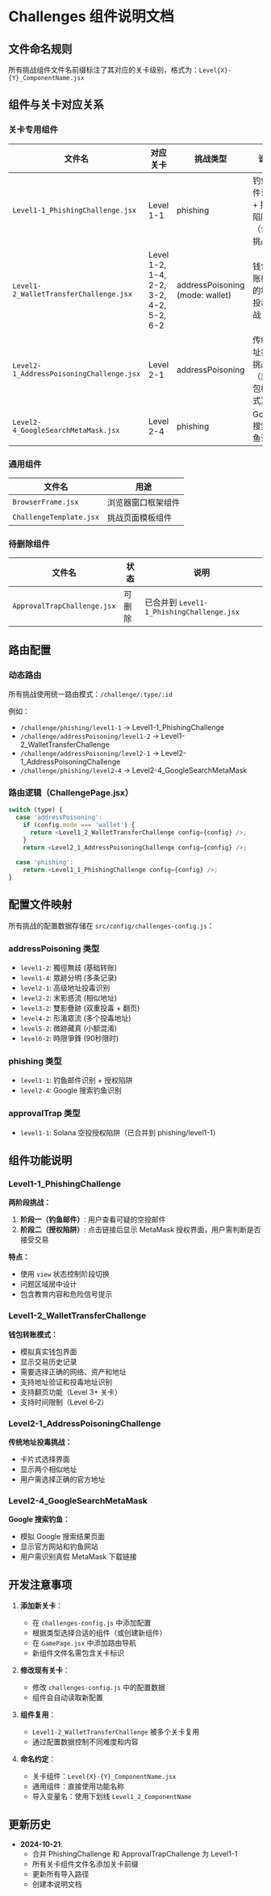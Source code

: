 # Challenges 组件说明文档

## 文件命名规则
所有挑战组件文件名前缀标注了其对应的关卡级别，格式为：`Level{X}-{Y}_ComponentName.jsx`

## 组件与关卡对应关系

### 关卡专用组件

| 文件名 | 对应关卡 | 挑战类型 | 说明 |
|--------|---------|---------|------|
| `Level1-1_PhishingChallenge.jsx` | Level 1-1 | phishing | 钓鱼邮件识别 + 授权陷阱（合并挑战） |
| `Level1-2_WalletTransferChallenge.jsx` | Level 1-2, 1-4, 2-2, 3-2, 4-2, 5-2, 6-2 | addressPoisoning (mode: wallet) | 钱包转账模式的地址投毒挑战 |
| `Level2-1_AddressPoisoningChallenge.jsx` | Level 2-1 | addressPoisoning | 传统地址投毒挑战（非钱包模式） |
| `Level2-4_GoogleSearchMetaMask.jsx` | Level 2-4 | phishing | Google 搜索钓鱼识别 |

### 通用组件

| 文件名 | 用途 |
|--------|------|
| `BrowserFrame.jsx` | 浏览器窗口框架组件 |
| `ChallengeTemplate.jsx` | 挑战页面模板组件 |

### 待删除组件

| 文件名 | 状态 | 说明 |
|--------|------|------|
| `ApprovalTrapChallenge.jsx` | 可删除 | 已合并到 `Level1-1_PhishingChallenge.jsx` |

## 路由配置

### 动态路由
所有挑战使用统一路由模式：`/challenge/:type/:id`

例如：
- `/challenge/phishing/level1-1` → Level1-1_PhishingChallenge
- `/challenge/addressPoisoning/level1-2` → Level1-2_WalletTransferChallenge
- `/challenge/addressPoisoning/level2-1` → Level2-1_AddressPoisoningChallenge
- `/challenge/phishing/level2-4` → Level2-4_GoogleSearchMetaMask

### 路由逻辑（ChallengePage.jsx）
```javascript
switch (type) {
  case 'addressPoisoning':
    if (config.mode === 'wallet') {
      return <Level1_2_WalletTransferChallenge config={config} />;
    }
    return <Level2_1_AddressPoisoningChallenge config={config} />;
  
  case 'phishing':
    return <Level1_1_PhishingChallenge config={config} />;
}
```

## 配置文件映射

所有挑战的配置数据存储在 `src/config/challenges-config.js`：

### addressPoisoning 类型
- `level1-2`: 獨徑無歧 (基础转账)
- `level1-4`: 眾跡分明 (多条记录)
- `level2-1`: 高级地址投毒识别
- `level2-2`: 末影惑流 (相似地址)
- `level3-2`: 雙影疊跡 (双重投毒 + 翻页)
- `level4-2`: 形淆眾流 (多个投毒地址)
- `level5-2`: 微跡藏真 (小额混淆)
- `level6-2`: 時限爭鋒 (90秒限时)

### phishing 类型
- `level1-1`: 钓鱼邮件识别 + 授权陷阱
- `level2-4`: Google 搜索钓鱼识别

### approvalTrap 类型
- `level1-1`: Solana 空投授权陷阱（已合并到 phishing/level1-1）

## 组件功能说明

### Level1-1_PhishingChallenge
**两阶段挑战：**
1. **阶段一（钓鱼邮件）**: 用户查看可疑的空投邮件
2. **阶段二（授权陷阱）**: 点击链接后显示 MetaMask 授权界面，用户需判断是否接受交易

**特点：**
- 使用 `view` 状态控制阶段切换
- 问题区域居中设计
- 包含教育内容和危险信号提示

### Level1-2_WalletTransferChallenge
**钱包转账模式：**
- 模拟真实钱包界面
- 显示交易历史记录
- 需要选择正确的网络、资产和地址
- 支持地址验证和投毒地址识别
- 支持翻页功能（Level 3+ 关卡）
- 支持时间限制（Level 6-2）

### Level2-1_AddressPoisoningChallenge
**传统地址投毒挑战：**
- 卡片式选择界面
- 显示两个相似地址
- 用户需选择正确的官方地址

### Level2-4_GoogleSearchMetaMask
**Google 搜索钓鱼：**
- 模拟 Google 搜索结果页面
- 显示官方网站和钓鱼网站
- 用户需识别真假 MetaMask 下载链接

## 开发注意事项

1. **添加新关卡**：
   - 在 `challenges-config.js` 中添加配置
   - 根据类型选择合适的组件（或创建新组件）
   - 在 `GamePage.jsx` 中添加路由导航
   - 新组件文件名需包含关卡标识

2. **修改现有关卡**：
   - 修改 `challenges-config.js` 中的配置数据
   - 组件会自动读取新配置

3. **组件复用**：
   - `Level1-2_WalletTransferChallenge` 被多个关卡复用
   - 通过配置数据控制不同难度和内容

4. **命名约定**：
   - 关卡组件：`Level{X}-{Y}_ComponentName.jsx`
   - 通用组件：直接使用功能名称
   - 导入变量名：使用下划线 `Level1_2_ComponentName`

## 更新历史

- **2024-10-21**: 
  - 合并 PhishingChallenge 和 ApprovalTrapChallenge 为 Level1-1
  - 所有关卡组件文件名添加关卡前缀
  - 更新所有导入路径
  - 创建本说明文档

